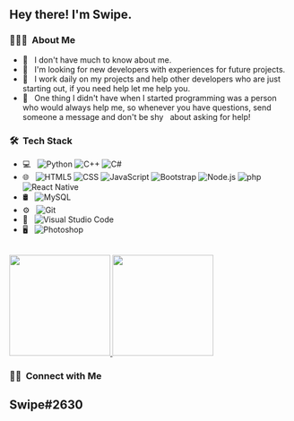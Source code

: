 <h2> Hey there! I'm Swipe.</h2>

<h3> 👨🏻‍💻 &nbsp;About Me </h3>

- 🤔 &nbsp; I don't have much to know about me.
- 👯 &nbsp; I'm looking for new developers with experiences for future projects.
- 💼 &nbsp; I work daily on my projects and help other developers who are just starting out, if you need help let me help you.
- 🍃 &nbsp; One thing I didn't have when I started programming was a person who would always help me, so whenever you have questions, send someone a message and don't be shy     &nbsp; about asking for help!


<h3> 🛠 &nbsp;Tech Stack</h3>

- 💻 &nbsp;
  ![Python](https://img.shields.io/badge/-Python-333333?style=flat&logo=python)
  ![C++](https://img.shields.io/badge/-C++-333333?style=flat&logo=C%2B%2B&logoColor=00599C)
  ![C#](https://img.shields.io/badge/-CSharp-333333?style=flat&logo=C%2B%2B&logoColor=00599C)
- 🌐 &nbsp;
  ![HTML5](https://img.shields.io/badge/-HTML5-333333?style=flat&logo=HTML5)
  ![CSS](https://img.shields.io/badge/-CSS-333333?style=flat&logo=CSS3&logoColor=1572B6)
  ![JavaScript](https://img.shields.io/badge/-JavaScript-333333?style=flat&logo=javascript)
  ![Bootstrap](https://img.shields.io/badge/-Bootstrap-333333?style=flat&logo=bootstrap&logoColor=563D7C)
  ![Node.js](https://img.shields.io/badge/-Node.js-333333?style=flat&logo=node.js)
  ![php](https://img.shields.io/badge/-php-333333?style=flat&logo=php)
  ![React Native](https://img.shields.io/badge/-React-333333?style=flat&logo=React)
- 🛢 &nbsp;
  ![MySQL](https://img.shields.io/badge/-MySQL-333333?style=flat&logo=mysql)
- ⚙️ &nbsp;
  ![Git](https://img.shields.io/badge/-Git-333333?style=flat&logo=git)
- 🔧 &nbsp;
  ![Visual Studio Code](https://img.shields.io/badge/-Visual%20Studio%20Code-333333?style=flat&logo=visual-studio-code&logoColor=007ACC)
- 🖥 &nbsp;
  ![Photoshop](https://img.shields.io/badge/-Photoshop-333333?style=flat&logo=adobe-photoshop)


<br/>

<a href="https://github.com/AVS1508">
  <img height="180em" src="https://github-readme-stats.vercel.app/api?username=swipe13&theme=buefy&show_icons=true" />
  <img height="180em" src="https://github-readme-stats.vercel.app/api/top-langs/?username=swipe13&theme=buefy&layout=compact" />
</a>

<br/>

<h3> 🤝🏻 &nbsp;Connect with Me </h3>

<h2>Swipe#2630</h2>

